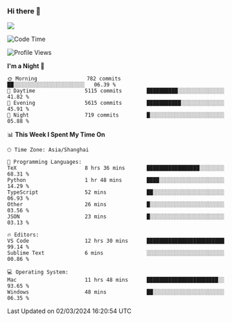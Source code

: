 ### Hi there 👋

<!--
**JJAYCHEN1e/jjaychen1e** is a ✨ _special_ ✨ repository because its `README.md` (this file) appears on your GitHub profile.

Here are some ideas to get you started:

- 🔭 I’m currently working on ...
- 🌱 I’m currently learning ...
- 👯 I’m looking to collaborate on ...
- 🤔 I’m looking for help with ...
- 💬 Ask me about ...
- 📫 How to reach me: ...
- 😄 Pronouns: ...
- ⚡ Fun fact: ...
-->

[![](https://github-readme-stats.vercel.app/api?username=jjaychen1e&show_icons=true)](https://github.com/jjaychen1e/github-readme-stats?count_private=true)

<!--START_SECTION:waka-->
![Code Time](http://img.shields.io/badge/Code%20Time-1%2C036%20hrs%204%20mins-blue)

![Profile Views](http://img.shields.io/badge/Profile%20Views-0-blue)

**I'm a Night 🦉** 

```text
🌞 Morning                782 commits         ██░░░░░░░░░░░░░░░░░░░░░░░   06.39 % 
🌆 Daytime                5115 commits        ██████████░░░░░░░░░░░░░░░   41.82 % 
🌃 Evening                5615 commits        ███████████░░░░░░░░░░░░░░   45.91 % 
🌙 Night                  719 commits         █░░░░░░░░░░░░░░░░░░░░░░░░   05.88 % 
```


📊 **This Week I Spent My Time On** 

```text
🕑︎ Time Zone: Asia/Shanghai

💬 Programming Languages: 
TeX                      8 hrs 36 mins       █████████████████░░░░░░░░   68.31 % 
Python                   1 hr 48 mins        ████░░░░░░░░░░░░░░░░░░░░░   14.29 % 
TypeScript               52 mins             ██░░░░░░░░░░░░░░░░░░░░░░░   06.93 % 
Other                    26 mins             █░░░░░░░░░░░░░░░░░░░░░░░░   03.56 % 
JSON                     23 mins             █░░░░░░░░░░░░░░░░░░░░░░░░   03.13 % 

🔥 Editors: 
VS Code                  12 hrs 30 mins      █████████████████████████   99.14 % 
Sublime Text             6 mins              ░░░░░░░░░░░░░░░░░░░░░░░░░   00.86 % 

💻 Operating System: 
Mac                      11 hrs 48 mins      ███████████████████████░░   93.65 % 
Windows                  48 mins             ██░░░░░░░░░░░░░░░░░░░░░░░   06.35 % 
```


 Last Updated on 02/03/2024 16:20:54 UTC
<!--END_SECTION:waka-->
